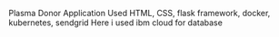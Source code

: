 Plasma Donor Application
Used HTML, CSS, flask framework, docker, kubernetes, sendgrid
Here i used ibm cloud for database

